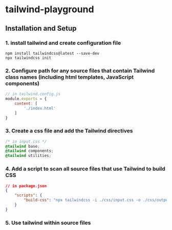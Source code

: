 # tailwind-playground

## Installation and Setup

### 1. install tailwind and create configuration file

```shell
npm install tailwindcss@latest --save-dev
npx tailwindcss init
```

### 2. Configure path for any source files that contain Tailwind class names (including html templates, JavaScript components)

```JavaScript
// in tailwind.config.js
module.exports = {
    content: [
        './index.html'
    ]
}
```

### 3. Create a css file and add the Tailwind directives

```css
/* in input.css */
@tailwind base;
@tailwind components;
@tailwind utilities;
```

### 4. Add a script to scan all source files that use Tailwind to build CSS

```JSON
// in package.json
{
    "scripts": {
        "build-css": "npx tailwindcss -i ./css/input.css -o ./css/output.css --watch"
    }
}
```

### 5. Use tailwind within source files
